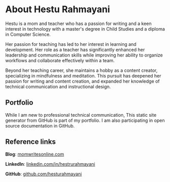 # About Hestu Rahmayani
Hestu is a mom and teacher who has a passion for writing and a keen interest in technology  with a master's degree in Child Studies and a diploma in Computer Science.

Her passion for teaching has led to her interest in learning and development. Her role as a teacher has significantly enhanced her leadership and communication skills while improving her ability to organize workflows and collaborate effectively within a team.

Beyond her teaching career, she maintains a hobby as a content creator, specializing in mindfulness and meditation. This pursuit has deepened her passion for writing and content creation, and expanded her knowledge of technical communication and instructional design.

## Portfolio
While I am new to professional technical communication, This static site generator from GitHub is part of my portfolio. I am also participating in open source documentation in GitHub.

## Reference links
**Blog**: [momwritesonline.com](https://www.momwritesonline.com)

**LinkedIn**: [linkedin.com/in/hestrurahmayani](https://linkedin.com/in/hesturahmayani)

**GitHub**: [github.com/hesturahmayani](https://github.com/hesturahmayani)
